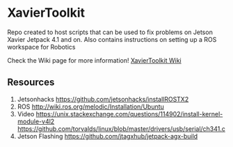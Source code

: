 # XavierToolkit
Repo created to host scripts that can be used to fix problems on Jetson Xavier Jetpack 4.1 and on.
Also contains instructions on setting up a ROS workspace for Robotics

Check the Wiki page for more information!
[XavierToolkit Wiki](https://github.com/Rafcin/XavierToolkit/wiki "XavierToolkit Wiki")

## Resources
1. Jetsonhacks https://github.com/jetsonhacks/installROSTX2
2. ROS http://wiki.ros.org/melodic/Installation/Ubuntu
3. Video https://unix.stackexchange.com/questions/114902/install-kernel-module-v4l2  
   https://github.com/torvalds/linux/blob/master/drivers/usb/serial/ch341.c
4. Jetson Flashing https://github.com/jtagxhub/jetpack-agx-build
